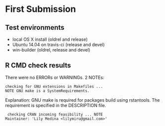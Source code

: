 # First Submission

## Test environments

* local OS X install (oldrel and release)
* Ubuntu 14.04 on travis-ci (release and devel)
* win-builder (oldrel, release and devel) 


## R CMD check results

There were no ERRORs or WARNINGs. 2 NOTEs:
```
checking for GNU extensions in Makefiles ... 
NOTE GNU make is a SystemRequirements.
```
Explanation: GNU make is required for packages build using rstantools. The requirement is specified in the DESCRIPTION file.

```
 checking CRAN incoming feasibility ... NOTE
Maintainer: 'Lily Medina <lilymiru@gmail.com>'
```



